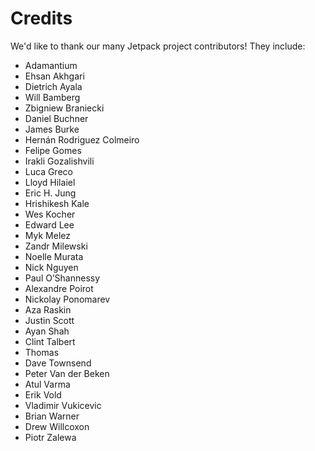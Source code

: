 # Credits #

We'd like to thank our many Jetpack project contributors!  They include:

* Adamantium
* Ehsan Akhgari
* Dietrich Ayala
* Will Bamberg
* Zbigniew Braniecki
* Daniel Buchner
* James Burke
* Hernán Rodriguez Colmeiro
* Felipe Gomes
* Irakli Gozalishvili
* Luca Greco
* Lloyd Hilaiel
* Eric H. Jung
* Hrishikesh Kale
* Wes Kocher
* Edward Lee
* Myk Melez
* Zandr Milewski
* Noelle Murata
* Nick Nguyen
* Paul O’Shannessy
* Alexandre Poirot
* Nickolay Ponomarev
* Aza Raskin
* Justin Scott
* Ayan Shah
* Clint Talbert
* Thomas
* Dave Townsend
* Peter Van der Beken
* Atul Varma
* Erik Vold
* Vladimir Vukicevic
* Brian Warner
* Drew Willcoxon
* Piotr Zalewa
